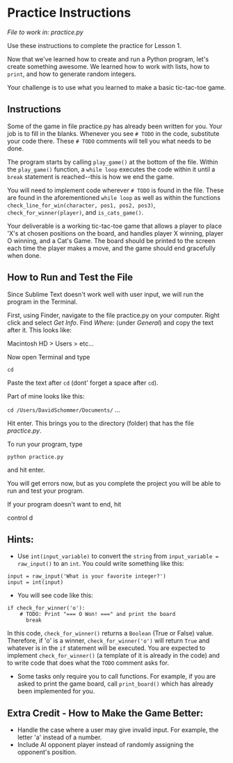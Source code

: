 Practice Instructions
=====================

*File to work in: practice.py*

Use these instructions to complete the practice for Lesson 1.

Now that we've learned how to create and run a Python program, let's create something awesome. We learned how to work with lists, how to `print`, and how to generate random integers.

Your challenge is to use what you learned to make a basic tic-tac-toe game.

## Instructions

Some of the game in file practice.py has already been written for you. Your job is to fill in the blanks. Whenever you see `# TODO` in the code, substitute your code there. These `# TODO` comments will tell you what needs to be done.

The program starts by calling `play_game()` at the bottom of the file. Within the `play_game()` function, a `while loop` executes the code within it until a `break` statement is reached--this is how we end the game.

You will need to implement code wherever `# TODO` is found in the file. These are found in the aforementioned `while loop` as well as within the functions `check_line_for_win(character, pos1, pos2, pos3)`, `check_for_winner(player)`, and  `is_cats_game()`.

Your deliverable is a working tic-tac-toe game that allows a player to place 'X's at chosen positions on the board, and handles player X winning, player O winning, and a Cat's Game. The board should be printed to the screen each time the player makes a move, and the game should end gracefully when done.

## How to Run and Test the File

Since Sublime Text doesn't work well with user input, we will run the program in the Terminal.

First, using Finder, navigate to the file practice.py on your computer. Right click and select *Get Info*. Find *Where:* (under *General*) and copy the text after it. This looks like:

Macintosh HD > Users > etc...

Now open Terminal and type

`cd `

Paste the text after `cd` (dont' forget a space after `cd`).

Part of mine looks like this:

`cd /Users/DavidSchommer/Documents/` ...

Hit enter. This brings you to the directory (folder) that has the file *practice.py*.

To run your program, type

`python practice.py`

and hit enter.

You will get errors now, but as you complete the project you will be able to run and test your program.

If your program doesn't want to end, hit

control d

## Hints:

* Use `int(input_variable)` to convert the `string` from `input_variable = raw_input()` to an `int`.
You could write something like this:
```
input = raw_input('What is your favorite integer?')
input = int(input)
```
* You will see code like this:
```
if check_for_winner('o'):
    # TODO: Print "=== O Won! ===" and print the board
	  break
```
In this code, `check_for_winner()` returns a `Boolean` (True or False) value. Therefore, if 'o' is a winner, `check_for_winner('o')` will return `True` and whatever is in the `if` statement will be executed. You are expected to implement `check_for_winner()` (a template of it is already in the code) and to write code that does what the `TODO` comment asks for.

* Some tasks only require you to call functions. For example, if you are asked to print the game board, call `print_board()` which has already been implemented for you.

## Extra Credit - How to Make the Game Better:
* Handle the case where a user may give invalid input. For example, the letter 'a' instead of a number.
* Include AI opponent player instead of randomly assigning the opponent's position.
